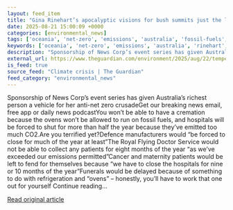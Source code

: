 ```yaml
---
layout: feed_item
title: "Gina Rinehart’s apocalyptic visions for bush summits just the latest in a history of climate science denialism | Temperature Check"
date: 2025-08-21 15:00:09 +0000
categories: [environmental_news]
tags: ['oceania', 'net-zero', 'emissions', 'australia', 'fossil-fuels', 'climate-targets', 'urgent']
keywords: ['oceania', 'net-zero', 'emissions', 'australia', 'rinehart', 'apocalyptic', 'fossil-fuels', 'gina']
description: "Sponsorship of News Corp’s event series has given Australia’s richest person a vehicle for her anti-net zero crusadeGet our breaking news email, free app or ..."
external_url: https://www.theguardian.com/environment/2025/aug/22/temperature-check-gina-rinehart-herald-sun-bush-summit-column
is_feed: true
source_feed: "Climate crisis | The Guardian"
feed_category: "environmental_news"
---
```


Sponsorship of News Corp’s event series has given Australia’s richest person a vehicle for her anti-net zero crusadeGet our breaking news email, free app or daily news podcastYou won’t be able to have a cremation because the ovens won’t be allowed to run on fossil fuels, and hospitals will be forced to shut for more than half the year because they’ve emitted too much CO2.Are you terrified yet?Defence manufacturers would “be forced to close for much of the year at least”The Royal Flying Doctor Service would not be able to collect any patients for eight months of the year “as we’ve exceeded our emissions permitted”Cancer and maternity patients would be left to fend for themselves because “we have to close the hospitals for nine or 10 months of the year”Funerals would be delayed because of something to do with refrigeration and “ovens” – honestly, you’ll have to work that one out for yourself Continue reading...

[Read original article](https://www.theguardian.com/environment/2025/aug/22/temperature-check-gina-rinehart-herald-sun-bush-summit-column)
